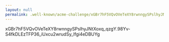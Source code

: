```yaml
---
layout: null
permalink: .well-known/acme-challenge/xGBr7hF5VQvOVeTeXY8rwnngySPslhyJNtXoxq_qzgY
---
```


xGBr7hF5VQvOVeTeXY8rwnngySPslhyJNtXoxq_qzgY.98Yv-S4fkDLEzTFP36_iUxcu2wrudSy_lfgi4eDBUYg

